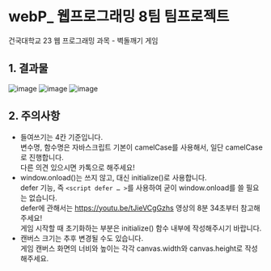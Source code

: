 # webP_ 웹프로그래밍 8팀 팀프로젝트
건국대학교 23 웹 프로그래밍 과목 - 벽돌깨기 게임
   
## 1. 결과물
![image](https://github.com/sj030/break-out-Game/assets/127181878/3e04e3d8-38ac-4187-96f7-ab76e8a1fdee)
![image](https://github.com/sj030/break-out-Game/assets/127181878/48654740-e6d1-4932-862d-674362f2cba9)
![image](https://github.com/sj030/break-out-Game/assets/127181878/913a8914-80ae-48c9-b525-42649b004c61)


## 2. 주의사항
- 들여쓰기는 4칸 기준입니다.   
  변수명, 함수명은 자바스크립트 기본이 camelCase를 사용해서, 일단 camelCase로 진행합니다.   
  다른 의견 있으시면 카톡으로 해주세요!   
- window.onload()는 쓰지 않고, 대신 initialize()로 사용합니다.   
	defer 기능, 즉 `<script defer … >`를 사용하여 굳이 window.onload를 쓸 필요는 없습니다.   
	defer에 관해서는 https://youtu.be/tJieVCgGzhs  영상의 8분 34초부터 참고해주세요!   
  게임 시작할 때 초기화하는 부분은 initialize() 함수 내부에 작성해주시기 바랍니다.
- 캔버스 크기는 추후 변경될 수도 있습니다.   
  게임 캔버스 화면의 너비와 높이는 각각 canvas.width와 canvas.height로 작성해주세요.   
